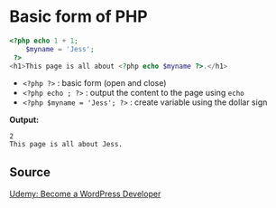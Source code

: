 # Basic form of PHP
```php
<?php echo 1 + 1; 
    $myname = 'Jess';
 ?>
<h1>This page is all about <?php echo $myname ?>.</h1>
```

- `<?php ?>` : basic form (open and close)
- `<?php echo ; ?>` : output the content to the page using `echo`
- `<?php $myname = 'Jess'; ?>` : create variable using the dollar sign

**Output:**
```
2
This page is all about Jess.
```

## Source 
[Udemy: Become a WordPress Developer](https://www.udemy.com/course/become-a-wordpress-developer-php-javascript/)
